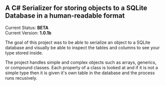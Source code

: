 A C# Serializer for storing objects to a SQLite Database in a human-readable format
-----------------------------------------------------------------------------------
Current Status: **BETA**<br />
Current Version: **1.0.1b**

The goal of this project was to be able to serialize an object to a SQLite database
and visually be able to inspect the tables and columns to see your type stored
inside.

The project handles simple and complex objects such as arrays, generics, or compound
classes. Each property of a class is looked at and if it is not a simple type
then it is given it's own table in the database and the process runs recusively.